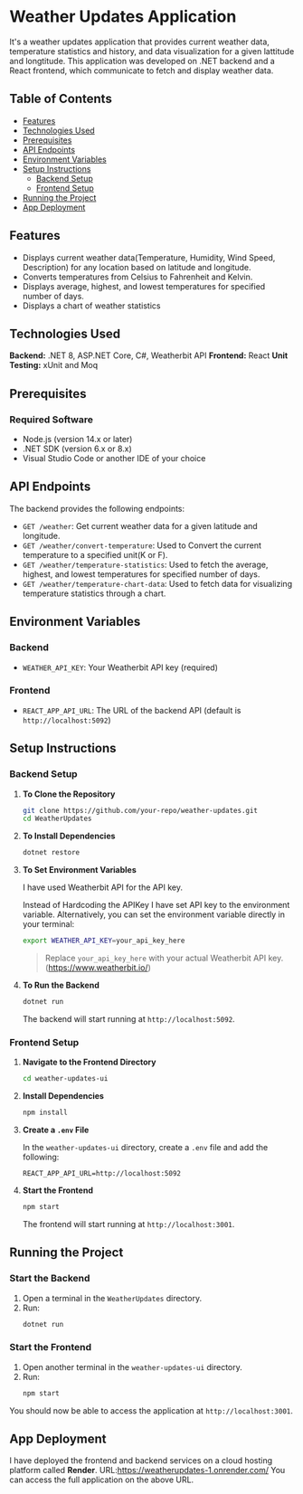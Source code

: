 # Weather Updates Application

It's a weather updates application that provides current weather data, temperature statistics and history, and data visualization for a given lattitude and longtitude. This application was developed on .NET backend and a React frontend, which communicate to fetch and display weather data.

## Table of Contents
- [Features](#features)
- [Technologies Used](#technologies-used)
- [Prerequisites](#prerequisites)
- [API Endpoints](#api-endpoints)
- [Environment Variables](#environment-variables)
- [Setup Instructions](#setup-instructions)
  - [Backend Setup](#backend-setup)
  - [Frontend Setup](#frontend-setup)
- [Running the Project](#running-the-project)
- [App Deployment](#App-Deployment)

## Features
- Displays current weather data(Temperature, Humidity, Wind Speed, Description) for any location based on latitude and longitude.
- Converts temperatures from Celsius to Fahrenheit and Kelvin.
- Displays average, highest, and lowest temperatures for specified number of days.
- Displays a chart of weather statistics

## Technologies Used
**Backend:**  .NET 8, ASP.NET Core, C#, Weatherbit API 
**Frontend:** React 
**Unit Testing:** xUnit and Moq

## Prerequisites

### Required Software
- Node.js (version 14.x or later)
- .NET SDK (version 6.x or 8.x)
- Visual Studio Code or another IDE of your choice

## API Endpoints
The backend provides the following endpoints:

- `GET /weather`: Get current weather data for a given latitude and longitude.
- `GET /weather/convert-temperature`: Used to Convert the current temperature to a specified unit(K or F).
- `GET /weather/temperature-statistics`: Used to fetch the average, highest, and lowest temperatures for specified number of days.
- `GET /weather/temperature-chart-data`: Used to fetch data for visualizing temperature statistics through a chart.

## Environment Variables

### Backend
- `WEATHER_API_KEY`: Your Weatherbit API key (required)

### Frontend
- `REACT_APP_API_URL`: The URL of the backend API (default is `http://localhost:5092`)

## Setup Instructions

### Backend Setup
1. **To Clone the Repository**
    ```bash
    git clone https://github.com/your-repo/weather-updates.git
    cd WeatherUpdates
    ```
2. **To Install Dependencies**
    ```bash
    dotnet restore
    ```
3. **To Set Environment Variables**

   I have used Weatherbit API for the API key.

   Instead of Hardcoding the APIKey I have set API key to the environment variable.
   Alternatively, you can set the environment variable directly in your terminal:
    ```bash
    export WEATHER_API_KEY=your_api_key_here
    ```
   > Replace `your_api_key_here` with your actual Weatherbit API key.(https://www.weatherbit.io/)

4. **To Run the Backend**
    ```bash
    dotnet run
    ```
   The backend will start running at `http://localhost:5092`.

### Frontend Setup
1. **Navigate to the Frontend Directory**
    ```bash
    cd weather-updates-ui
    ```
2. **Install Dependencies**
    ```bash
    npm install
    ```
3. **Create a `.env` File**

   In the `weather-updates-ui` directory, create a `.env` file and add the following:
    ```env
    REACT_APP_API_URL=http://localhost:5092
    ```
4. **Start the Frontend**
    ```bash
    npm start
    ```
   The frontend will start running at `http://localhost:3001`.



## Running the Project

### Start the Backend
1. Open a terminal in the `WeatherUpdates` directory.
2. Run:
    ```bash
    dotnet run
    ```

### Start the Frontend
1. Open another terminal in the `weather-updates-ui` directory.
2. Run:
    ```bash
    npm start
    ```

You should now be able to access the application at `http://localhost:3001`.

## App Deployment
I have deployed the frontend and backend services on a cloud hosting platform called **Render**.
URL:https://weatherupdates-1.onrender.com/
You can access the full application on the above URL.
